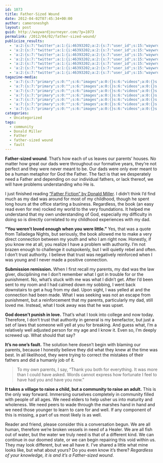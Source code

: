 ```yaml
---
id: 1073
title: Father-Sized Wound
date: 2012-04-02T07:45:34+00:00
author: cameroneshgh
layout: post
guid: http://waywardjourneyer.com/?p=1073
permalink: /2012/04/02/father-sized-wound/
publicize_results:
  - 'a:2:{s:7:"twitter";a:1:{i:46393202;a:2:{s:7:"user_id";s:15:"waywrdjourneyer";s:7:"post_id";s:18:"186781437326921729";}}s:2:"fb";a:1:{i:1527594;a:2:{s:7:"user_id";s:7:"1527594";s:7:"post_id";s:17:"10100428601715536";}}}'
  - 'a:2:{s:7:"twitter";a:1:{i:46393202;a:2:{s:7:"user_id";s:15:"waywrdjourneyer";s:7:"post_id";s:18:"186781437326921729";}}s:2:"fb";a:1:{i:1527594;a:2:{s:7:"user_id";s:7:"1527594";s:7:"post_id";s:17:"10100428601715536";}}}'
  - 'a:2:{s:7:"twitter";a:1:{i:46393202;a:2:{s:7:"user_id";s:15:"waywrdjourneyer";s:7:"post_id";s:18:"186781437326921729";}}s:2:"fb";a:1:{i:1527594;a:2:{s:7:"user_id";s:7:"1527594";s:7:"post_id";s:17:"10100428601715536";}}}'
  - 'a:2:{s:7:"twitter";a:1:{i:46393202;a:2:{s:7:"user_id";s:15:"waywrdjourneyer";s:7:"post_id";s:18:"186781437326921729";}}s:2:"fb";a:1:{i:1527594;a:2:{s:7:"user_id";s:7:"1527594";s:7:"post_id";s:17:"10100428601715536";}}}'
  - 'a:2:{s:7:"twitter";a:1:{i:46393202;a:2:{s:7:"user_id";s:15:"waywrdjourneyer";s:7:"post_id";s:18:"186781437326921729";}}s:2:"fb";a:1:{i:1527594;a:2:{s:7:"user_id";s:7:"1527594";s:7:"post_id";s:17:"10100428601715536";}}}'
  - 'a:2:{s:7:"twitter";a:1:{i:46393202;a:2:{s:7:"user_id";s:15:"waywrdjourneyer";s:7:"post_id";s:18:"186781437326921729";}}s:2:"fb";a:1:{i:1527594;a:2:{s:7:"user_id";s:7:"1527594";s:7:"post_id";s:17:"10100428601715536";}}}'
  - 'a:2:{s:7:"twitter";a:1:{i:46393202;a:2:{s:7:"user_id";s:15:"waywrdjourneyer";s:7:"post_id";s:18:"186781437326921729";}}s:2:"fb";a:1:{i:1527594;a:2:{s:7:"user_id";s:7:"1527594";s:7:"post_id";s:17:"10100428601715536";}}}'
tagazine-media:
  - 'a:7:{s:7:"primary";s:0:"";s:6:"images";a:0:{}s:6:"videos";a:0:{}s:11:"image_count";s:1:"0";s:6:"author";s:8:"19879429";s:7:"blog_id";s:8:"19280981";s:9:"mod_stamp";s:19:"2012-04-02 11:45:34";}'
  - 'a:7:{s:7:"primary";s:0:"";s:6:"images";a:0:{}s:6:"videos";a:0:{}s:11:"image_count";s:1:"0";s:6:"author";s:8:"19879429";s:7:"blog_id";s:8:"19280981";s:9:"mod_stamp";s:19:"2012-04-02 11:45:34";}'
  - 'a:7:{s:7:"primary";s:0:"";s:6:"images";a:0:{}s:6:"videos";a:0:{}s:11:"image_count";s:1:"0";s:6:"author";s:8:"19879429";s:7:"blog_id";s:8:"19280981";s:9:"mod_stamp";s:19:"2012-04-02 11:45:34";}'
  - 'a:7:{s:7:"primary";s:0:"";s:6:"images";a:0:{}s:6:"videos";a:0:{}s:11:"image_count";s:1:"0";s:6:"author";s:8:"19879429";s:7:"blog_id";s:8:"19280981";s:9:"mod_stamp";s:19:"2012-04-02 11:45:34";}'
  - 'a:7:{s:7:"primary";s:0:"";s:6:"images";a:0:{}s:6:"videos";a:0:{}s:11:"image_count";s:1:"0";s:6:"author";s:8:"19879429";s:7:"blog_id";s:8:"19280981";s:9:"mod_stamp";s:19:"2012-04-02 11:45:34";}'
  - 'a:7:{s:7:"primary";s:0:"";s:6:"images";a:0:{}s:6:"videos";a:0:{}s:11:"image_count";s:1:"0";s:6:"author";s:8:"19879429";s:7:"blog_id";s:8:"19280981";s:9:"mod_stamp";s:19:"2012-04-02 11:45:34";}'
  - 'a:7:{s:7:"primary";s:0:"";s:6:"images";a:0:{}s:6:"videos";a:0:{}s:11:"image_count";s:1:"0";s:6:"author";s:8:"19879429";s:7:"blog_id";s:8:"19280981";s:9:"mod_stamp";s:19:"2012-04-02 11:45:34";}'
categories:
  - Uncategorized
tags:
  - community
  - Donald Miller
  - Father
  - father-sized wound
  - fault
---
```

**Father-sized wound**. That&#8217;s how each of us leaves our parents&#8217; houses. No matter how great our dads were throughout our formative years, they&#8217;re not perfect and they were never meant to be. Our dads were only ever meant to be a human metaphor for God the Father. The fact is that we desperately need a Father and depending on our individual fathers, or lack thereof, we will have problems understanding who He is.

I just finished reading [&#8220;Father Fiction&#8221; by Donald Miller](http://donmilleris.com/books/). I didn&#8217;t think I&#8217;d find much as my dad was around for most of my childhood, though he spent long hours at the office starting a business. Regardless, the book (an easy read even for me) rocked my world to the very foundations. It helped me understand that my own understanding of God, especially my difficulty in doing so is directly correlated to my childhood experiences with my dad.

**&#8220;You weren&#8217;t loved enough when you were little.&#8221;** Yes, that was a quote from Talladega Nights, but seriously, the book allowed me to make a very direct connection between my youth and who I am right now. Honestly, if you know me at all, you realize I have a problem with authority. I&#8217;m not brazen enough to challenge it outspokenly, but I will quietly rebel and often. I don&#8217;t trust authority. I believe that trust was negatively reinforced when I was young and I never made a positive connection.

**Submission remission.** When I first recall my parents, my dad was the law giver, disciplining me I don&#8217;t remember what I got in trouble for or the punishment. No, what&#8217;s stuck with me was what I didn&#8217;t get. After I&#8217;d been sent to my room and I had calmed down my sobbing, I went back downstairs to get a hug from my dad. Upon sight, I was yelled at and the connection had been made. What I was seeking was not an escape from punishment, but a reinforcement that my parents, particularly my dad, still loved me. Instead, what I took away was that he was upset.

**God doesn&#8217;t punish in love.** That&#8217;s what I took into college and now today. Therefore, I don&#8217;t trust that authority in general is my benefactor, but just a set of laws that someone will yell at you for breaking. And guess what, I&#8217;m a relatively well adjusted person for my age and I know it. Even so, I&#8217;m deeply screwed up. What should that say?

**It&#8217;s no one&#8217;s fault.** The solution here doesn&#8217;t begin with blaming our parents, because I honestly believe they did what they knew at the time was best. In all likelihood, they were trying to correct the mistakes of their fathers and did a humanly job of it.

> To my own parents, I say, &#8220;Thank you both for everything. It was more than I could have asked. Words cannot express how fortunate I feel to have had you and have you now.&#8221;

**It takes a village to raise a child, but a community to raise an adult.** This is the only way forward. Immersing ourselves completely in community filled with people of all ages. We need elders to help usher us into maturity and wholeness. We need peers to wade through the marshes hand in hand and we need those younger to learn to care for and well. If any component of this is missing, a part of us most likely is as well.

Reader and friend, please consider this a conversation begun. We are all human, therefore we&#8217;re broken vessels in need of a Healer. We are all fish out of water, but the water we truly need is that of a different kind. We can continue in our doomed state, or we can begin repairing this void within us. They may look different, but we all have it. I&#8217;ve shared a little what mine looks like, but what about yours? Do you even know it&#8217;s there? _Regardless of your knowledge, it is and it&#8217;s a Father-sized wound_.